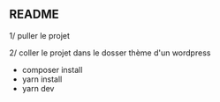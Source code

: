## README
1/ puller le projet

2/ coller le projet dans le dosser  thème d'un wordpress
- composer install 
- yarn install
- yarn dev


